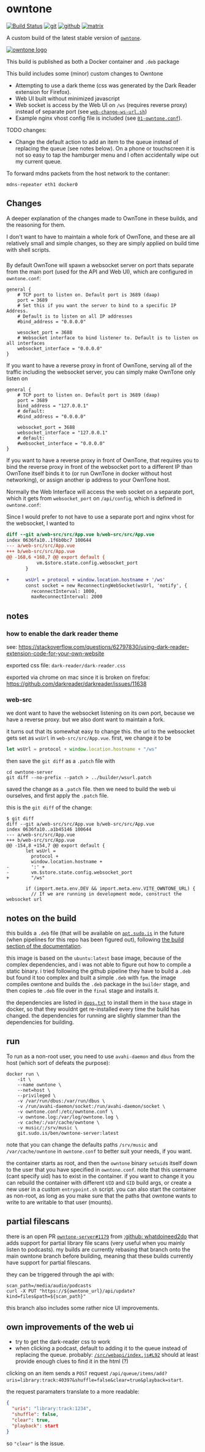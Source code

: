 # owntone

[![Build Status](https://jenkins.sudo.is/buildStatus/icon?job=ben%2Fbuild-owntone%2Fmain&style=flat-square)](https://jenkins.sudo.is/job/ben/job/build-owntone/job/main/)
[![git](https://www.sudo.is/readmes/git.sudo.is-ben.svg)](https://git.sudo.is/ben/build-owntone)
[![github](https://www.sudo.is/readmes/github-benediktkr.svg)](https://github.com/benediktkr/build-owntone)
[![matrix](https://www.sudo.is/readmes/matrix-ben-sudo.is.svg)](https://matrix.to/#/@ben:sudo.is)

A custom build of the latest stable version of [`owntone`](https://github.com/owntone/owntone-server).

[![owntone logo](owntone.png)](https://github.com/owntone)

This build is published as both a Docker container and `.deb` package

This build includes some (minor) custom changes to Owntone

 * Attempting to use a dark theme (css was generated by the Dark Reader
   extension for Firefox).
 * Web UI built without minimized javascript
 * Web socket is access by the Web UI on `/ws` (requires reverse proxy) instead of
   separate port (see [`web-change-ws-url.sh`](build/web-change-ws-url.sh))
 * Example nginx vhost config file is included
   (see [`01-owntone.conf`](etc/nginx/sites-available/01-owntone.conf)).

TODO changes:

 * Change the default action to add an item to the queue instead of replacing the queue (see notes below). On
   a phone or touchscreen it is not so easy to tap the hamburger menu and I often accidentally wipe out my
   current queue.

To forward mdns packets from the host network to the contaner:

```shell
mdns-repeater eth1 docker0
```

## Changes

A deeper explanation of the changes made to OwnTone in these builds, and the reasoning
for them.

I don't want to have to maintain a whole fork of OwnTone, and these are all
relatively small and simple changes, so they are simply applied on build time
with shell scripts.

###

By default OwnTone will spawn a websocket server on port thats separate from the main
port (used for the API and Web UI), which are configured in `owntone.conf`:

```nginx
general {
    # TCP port to listen on. Default port is 3689 (daap)
    port = 3689
    # Set this if you want the server to bind to a specific IP Address.
    # Default is to listen on all IP addresses
    #bind_address = "0.0.0.0"

    wesocket_port = 3688
    # Websocket interface to bind listener to. Default is to listen on all interfaces
    websocket_interface = "0.0.0.0"
}
```

If you want to have a reverse proxy in front of OwnTone, serving all of the traffic
including the websocket server, you can simply make OwnTone only listen on

```nginx
general {
    # TCP port to listen on. Default port is 3689 (daap)
    port = 3689
    bind_address = "127.0.0.1"
    # default:
    #bind_address = "0.0.0.0"

    websocket_port = 3688
    websocket_interface = "127.0.0.1"
    # default:
    #websocket_interface = "0.0.0.0"
}
```

If you want to have a reverse proxy in front of OwnTone, that requires you to bind
the reverse proxy in front of the websocket port to a different IP than OwnTone itself
binds it to (or run OwnTone in docker without host networking), or assign another ip
address to your OwnTone host.

Normally the Web Interface will access the web socket on a separate port, which it gets
from `websocket_port` on `/api/config`, which is defined in `owntone.conf`:



Since I would prefer to not have to use a separate
port and nginx vhost for the websocket, I wanted to

```diff
diff --git a/web-src/src/App.vue b/web-src/src/App.vue
index 0636fa10..1f6b0bc7 100644
--- a/web-src/src/App.vue
+++ b/web-src/src/App.vue
@@ -168,6 +168,7 @@ export default {
           vm.$store.state.config.websocket_port
       }

+      wsUrl = protocol + window.location.hostname + '/ws'
       const socket = new ReconnectingWebSocket(wsUrl, 'notify', {
         reconnectInterval: 1000,
         maxReconnectInterval: 2000
```

## notes

### how to enable the dark reader theme

see: https://stackoverflow.com/questions/62797830/using-dark-reader-extension-code-for-your-own-website

exported css file: `dark-reader/dark-reader.css`

exported via chrome on mac since it is broken on firefox: https://github.com/darkreader/darkreader/issues/11638


### web-src

we dont want to have the websocket listening on its own port, because we have a reverse proxy. but we also dont want to maintain a fork.

it turns out that its somewhat easy to change this. the url to the websocket gets set as `wsUrl` in `web-src/src/App.vue`. first, we change it to be

```javascript
let wsUrl = protocol + window.location.hostname + "/ws"
```

then save the `git diff` as a `.patch` file with

```shell
cd owntone-server
git diff --no-prefix --patch > ../builder/wsurl.patch
```
saved the change as a `.patch` file. then we need to build the web ui ourselves, and
first apply the `.patch` file.


this is the `git diff` of the change:

```console
$ git diff
diff --git a/web-src/src/App.vue b/web-src/src/App.vue
index 0636fa10..a1b45146 100644
--- a/web-src/src/App.vue
+++ b/web-src/src/App.vue
@@ -154,8 +154,7 @@ export default {
       let wsUrl =
         protocol +
         window.location.hostname +
-        ':' +
-        vm.$store.state.config.websocket_port
+        "/ws"

       if (import.meta.env.DEV && import.meta.env.VITE_OWNTONE_URL) {
         // If we are running in development mode, construct the websocket url
```

## notes on the build

this builds a `.deb` file (that will be available on
[`apt.sudo.is`](https://apt.sudo.is) in the future (when pipelines for
this repo has been figured out), following [the build section of the
documentation](https://owntone.github.io/owntone-server/building/).

this image is based on the `ubuntu:latest` base image, because of the
complex dependencies, and i was not able to figure out how to compile
a static binary. i tried following the github pipeline they have to
build a `.deb` but found it too complex and built a simple `.deb` with
`fpm`. the image compiles owntone and builds the `.deb` package in the
`builder` stage, and then copies te `.deb` file over in the `final`
stage and installs it.

the dependencies are listed in [`deps.txt`](builds/deps.txt) to install them in
the `base` stage in docker, so that they wouldnt get re-installed every time
the build has changed. the dependencies for running are slightly slammer than
the dependencies for building.

## run

To run as a non-root user, you need to use `avahi-daemon` and `dbus` from the
host (which sort of defeats the purpose):

```shell
docker run \
    -it \
    --name owntone \
    --net=host \
    --privileged \
    -v /var/run/dbus:/var/run/dbus \
    -v /run/avahi-daemon/socket:/run/avahi-daemon/socket \
    -v owntone.conf:/etc/owntone.conf \
    -v owntone.log:/var/log/owntone.log \
    -v cache/:/var/cache/owntone \
    -v music/:/srv/music \
    git.sudo.is/ben/owntone-server:latest
```

note that you can change the defaults paths `/srv/music` and
`/var/cache/owntone` in `owntone.conf` to better suit your needs, if
you want.

the container starts as root, and then the `owntone` binary `setuid`s
itself down to the user that you have specified in
`owntone.conf`. note that this username (cant specify uid) has to
exist in the container. if you want to change it you can rebuild the
container with different `UID` and `GID` build args, or create a new
user in a custom `entrypoint.sh` script. you can also start the
container as non-root, as long as you make sure that the paths that
owntone wants to write to are writable to that user (mounts).

## partial filescans

there is an open PR [`owntone-server#1179`](https://github.com/owntone/owntone-server/pull/1179)
from [:github: whatdoineed2do](https://github.com/whatdoineed2dothat) that
adds support for partial library file scans (very useful when you mainly listen to podcasts). my builds are currently
rebasing that branch onto the main owntone branch before building, meaning that these builds currently have support
for partial filescans.

they can be triggered through the api with:

```shell
scan_path=/media/audio/podcasts
curl -X PUT "https://${owntone_url}/api/update?kind=files&path=${scan_path}"
```

this branch also includes some rather nice UI improvements.

## own improvements of the web ui

 * try to get the dark-reader css to work
 * when clicking a podcast, default to adding it to the queue instead of replacing the queue.
   probably: [`/src/webapi/index.js#L92`](https://github.com/owntone/owntone-server/blob/master/web-src/src/webapi/index.js#L78-L112)
   should at least provide enough clues to find it in the html (?)

clicking on an item sends a `POST` request `/api/queue/items/add?uris=library:track:40397&shuffle=false&clear=true&playback=start`.

the request paramaters translate to a more readable:

```json
{
  "uris": "library:track:1234",
  "shuffle": false,
  "clear": true,
  "playback": start
}
```

so `"clear"` is the issue.
